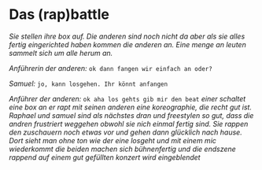 Das (rap)battle
=============



*Sie stellen ihre box auf. Die anderen sind noch nicht da aber als sie alles fertig eingerichted haben kommen die anderen an. Eine menge an leuten sammelt sich um alle herum an.*

*Anführerin der anderen:* `ok dann fangen wir einfach an oder?`

*Samuel:* `jo, kann losgehen. Ihr könnt anfangen`

*Anführer der anderen:* `ok aha los gehts gib mir den beat` *einer schaltet eine box an er rapt mit seinen anderen eine koreographie, die recht gut ist. Raphael und samuel sind als nächstes dran und freestylen so gut, dass die andren frustriert weggehen obwohl sie nich einmal fertig sind. Sie rappen den zuschauern noch etwas vor und gehen dann glücklich nach hause. Dort sieht man ohne ton wie der eine losgeht und mit einem mic wiederkommt die beiden machen sich bühnenfertig und die endszene rappend auf einem gut gefüllten konzert wird eingeblendet*
